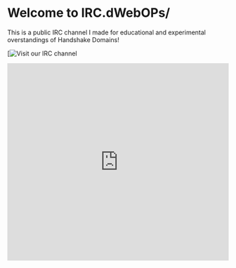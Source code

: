 # Welcome to IRC.dWebOPs/

This is a public IRC channel I made for educational and experimental overstandings of Handshake Domains!

[![Visit our IRC channel](https://kiwiirc.com/client/irc.kiwiirc.com/?nick=dwebops/|?&theme=cli#dwebops)

<iframe src="https://kiwiirc.com/client/irc.kiwiirc.com/?nick=dwebops/|?&theme=cli#dwebops" style="border:0; width:100%; height:450px;"></iframe>
